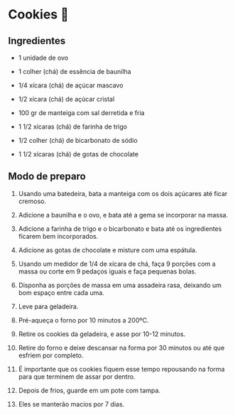 # Cookies	:cookie:	

## Ingredientes

- 1 unidade de ovo

- 1 colher (chá) de essência de baunilha

- 1/4 xícara (chá) de açúcar mascavo

- 1/2 xícara (chá) de açúcar cristal

- 100 gr de manteiga com sal derretida e fria

- 1 1/2 xícaras (chá) de farinha de trigo

- 1/2 colher (chá) de bicarbonato de sódio

- 1 1/2 xícaras (chá) de gotas de chocolate

## Modo de preparo

1. Usando uma batedeira, bata a manteiga com os dois açúcares até ficar cremoso.

2. Adicione a baunilha e o ovo, e bata até a gema se incorporar na massa.

3. Adicione a farinha de trigo e o bicarbonato e bata até os ingredientes ficarem bem incorporados.

4. Adicione as gotas de chocolate e misture com uma espátula.

5. Usando um medidor de 1/4 de xícara de chá, faça 9 porções com a massa ou corte em 9 pedaços iguais e faça pequenas bolas.

6. Disponha as porções de massa em uma assadeira rasa, deixando um bom espaço entre cada uma.

7. Leve para geladeira.

8. Pré-aqueça o forno por 10 minutos a 200ºC.

9. Retire os cookies da geladeira, e asse por 10-12 minutos.

10. Retire do forno e deixe descansar na forma por 30 minutos ou até que esfriem por completo.

11. É importante que os cookies fiquem esse tempo repousando na forma para que terminem de assar por dentro.

12. Depois de frios, guarde em um pote com tampa.

13. Eles se manterão macios por 7 dias.
